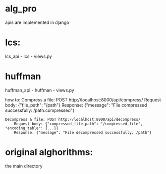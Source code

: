 # alg_pro
apis are implemented in django
# lcs:
lcs_api - lcs - views.py

# huffman
huffman_api - huffman - views.py

how to:
    Compress a file: POST http://localhost:8000/api/compress/
        Request body: {"file_path": "/path"}
        Response: {"message": "File compressed successfully: /path.compressed"}

    Decompress a file: POST http://localhost:8000/api/decompress/
        Request body: {"compressed_file_path": "/compressed_file", "encoding_table": {...}}
        Response: {"message": "File decompressed successfully: /path"}


# original alghorithms:
the main directory

